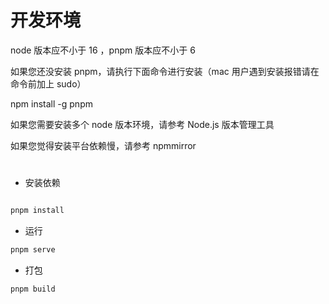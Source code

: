 # 开发环境

node 版本应不小于 16 ，pnpm 版本应不小于 6

如果您还没安装 pnpm，请执行下面命令进行安装（mac 用户遇到安装报错请在命令前加上 sudo）

npm install -g pnpm

如果您需要安装多个 node 版本环境，请参考 Node.js 版本管理工具

如果您觉得安装平台依赖慢，请参考 npmmirror

#

- 安装依赖

```bash

pnpm install

```

- 运行

```bash
pnpm serve
```

- 打包

```bash
pnpm build
```
